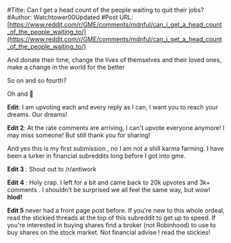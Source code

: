 #Title: Can I get a head count of the people waiting to quit their jobs?
#Author: Watchtower00Updated
#Post URL: [https://www.reddit.com/r/GME/comments/mdnful/can_i_get_a_head_count_of_the_people_waiting_to/](https://www.reddit.com/r/GME/comments/mdnful/can_i_get_a_head_count_of_the_people_waiting_to/)


And donate their time, change the lives of themselves and their loved ones, make a change in the world for the better

So on and so fourth?

Oh and 🚀

**Edit**: I am upvoting each and every reply as I can, I want you to reach your dreams. Our dreams!

**Edit 2**: At the rate comments are arriving, I can't upvote everyone anymore! I may miss someone! But still thank you for sharing!

And yes this is my first submission , no I am not a shill karma farming. I have been a lurker in financial subreddits long before I got into gme.

**Edit 3** : Shout out to /r/antiwork

**Edit 4** : Holy crap. I left for a bit and came back to 20k upvotes and 3k+ comments . I shouldn't be surprised we all feel the same way, but wow! **hlod!**

**Edit 5** never had a front page post before. If you're new to this whole ordeal, read the stickied threads at the top of this subreddit to get up to speed. If you're interested in buying shares find a broker (not Robinhood) to use to buy shares on the stock market. Not financial advise ! read the stickies!